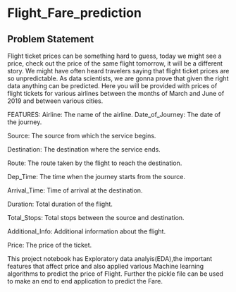 # Flight_Fare_prediction

## Problem Statement

Flight ticket prices can be something hard to guess, today we might see a price, check out the price of the same flight tomorrow, it will be a different story. We might have often heard travelers saying that flight ticket prices are so unpredictable. As data scientists, we are gonna prove that given the right data anything can be predicted. Here you will be provided with prices of flight tickets for various airlines between the months of March and June of 2019 and between various cities. 

FEATURES: Airline: The name of the airline.
Date_of_Journey: The date of the journey.

Source: The source from which the service begins.

Destination: The destination where the service ends.

Route: The route taken by the flight to reach the destination.

Dep_Time: The time when the journey starts from the source.

Arrival_Time: Time of arrival at the destination.

Duration: Total duration of the flight.

Total_Stops: Total stops between the source and destination.

Additional_Info: Additional information about the flight.

Price: The price of the ticket.

This project notebook has Exploratory data analyis(EDA),the important features that affect price and also applied various Machine learning algorithms to predict the price of Flight. Further the pickle file can be used to make an end to end application to predict the Fare.

